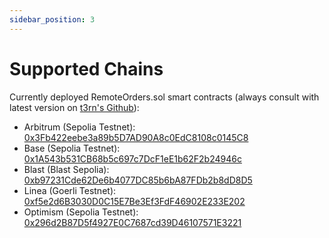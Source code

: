 ```yaml
---
sidebar_position: 3
---
```


# Supported Chains

Currently deployed RemoteOrders.sol smart contracts (always consult with latest version on [t3rn's Github](https://github.com/t3rn/t3rn)):

- Arbitrum (Sepolia Testnet): [0x3Fb422eebe3a89b5D7AD90A8c0EdC8108c0145C8](https://sepolia.arbiscan.io/address/0x3Fb422eebe3a89b5D7AD90A8c0EdC8108c0145C8)
- Base (Sepolia Testnet): [0x1A543b531CB68b5c697c7DcF1eE1b62F2b24946c](https://base-sepolia.blockscout.com/address/0x1A543b531CB68b5c697c7DcF1eE1b62F2b24946c)
- Blast (Blast Sepolia): [0xb97231Cde62De6b4077DC85b6bA87FDb2b8dD8D5](https://sepolia.blastscan.io/address/0xb97231cde62de6b4077dc85b6ba87fdb2b8dd8d5)
- Linea (Goerli Testnet): [0xf5e2d6B3030D0C15E7Be3Ef3FdF46902E233E202](https://explorer.goerli.linea.build/address/0xf5e2d6B3030D0C15E7Be3Ef3FdF46902E233E202)
- Optimism (Sepolia Testnet): [0x296d2B87D5f4927E0C7687cd39D46107571E3221](https://sepolia-optimism.etherscan.io/address/0x296d2B87D5f4927E0C7687cd39D46107571E3221)
